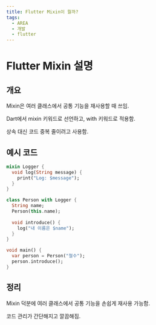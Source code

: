 ```yaml
---
title: Flutter Mixin이 뭘까?
tags:
  - AREA
  - 개발
  - flutter
---
```

# Flutter Mixin 설명
 
## 개요

Mixin은 여러 클래스에서 공통 기능을 재사용할 때 쓰임.

Dart에서 mixin 키워드로 선언하고, with 키워드로 적용함.

상속 대신 코드 중복 줄이려고 사용함.


## 예시 코드

```dart
mixin Logger {
  void log(String message) {
    print("Log: $message");
  }
}

class Person with Logger {
  String name;
  Person(this.name);
  
  void introduce() {
    log("내 이름은 $name");
  }
}

void main() {
  var person = Person("철수");
  person.introduce();
}
```

## 정리

Mixin 덕분에 여러 클래스에서 공통 기능을 손쉽게 재사용 가능함.

코드 관리가 간단해지고 깔끔해짐.